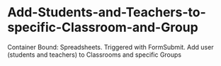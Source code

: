 # Add-Students-and-Teachers-to-specific-Classroom-and-Group
Container Bound: Spreadsheets. Triggered with FormSubmit. Add user (students and teachers) to Classrooms and specific Groups
